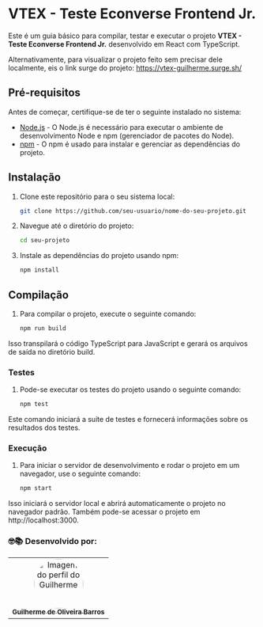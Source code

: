 # VTEX - Teste Econverse Frontend Jr.

Este é um guia básico para compilar, testar e executar o projeto **VTEX - Teste Econverse Frontend Jr.** desenvolvido em React com TypeScript.

Alternativamente, para visualizar o projeto feito sem precisar dele localmente, eis o link surge do projeto: https://vtex-guilherme.surge.sh/
## Pré-requisitos

Antes de começar, certifique-se de ter o seguinte instalado no sistema:

- [Node.js](https://nodejs.org/) - O Node.js é necessário para executar o ambiente de desenvolvimento Node e npm (gerenciador de pacotes do Node).
- [npm](https://www.npmjs.com/) - O npm é usado para instalar e gerenciar as dependências do projeto.

## Instalação

1. Clone este repositório para o seu sistema local:

   ```bash
   git clone https://github.com/seu-usuario/nome-do-seu-projeto.git
2. Navegue até o diretório do projeto:

    ```bash
    cd seu-projeto
3. Instale as dependências do projeto usando npm:

    ```bash
    npm install
## Compilação
1. Para compilar o projeto, execute o seguinte comando:

    ```bash
    npm run build
Isso transpilará o código TypeScript para JavaScript e gerará os arquivos de saída no diretório build.

### Testes
1. Pode-se executar os testes do projeto usando o seguinte comando:

    ```bash
    npm test
Este comando iniciará a suíte de testes e fornecerá informações sobre os resultados dos testes.

### Execução
1. Para iniciar o servidor de desenvolvimento e rodar o projeto em um navegador, use o seguinte comando:

    ```bash
    npm start
Isso iniciará o servidor local e abrirá automaticamente o projeto no navegador padrão. Também pode-se acessar o projeto em http://localhost:3000.
### 🤓📚 Desenvolvido por: 
 <table>
  <tr>
    <td align="center"><a href="https://github.com/FIXER3600">
      <img src="https://avatars.githubusercontent.com/u/47544503?v=4" style="border-radius: 50%" width="100px" alt="Imagem do perfil do Guilherme"/>
      <br />
      <sub><b>Guilherme de Oliveira Barros</b></sub>
      <br />
    </td>
</table>